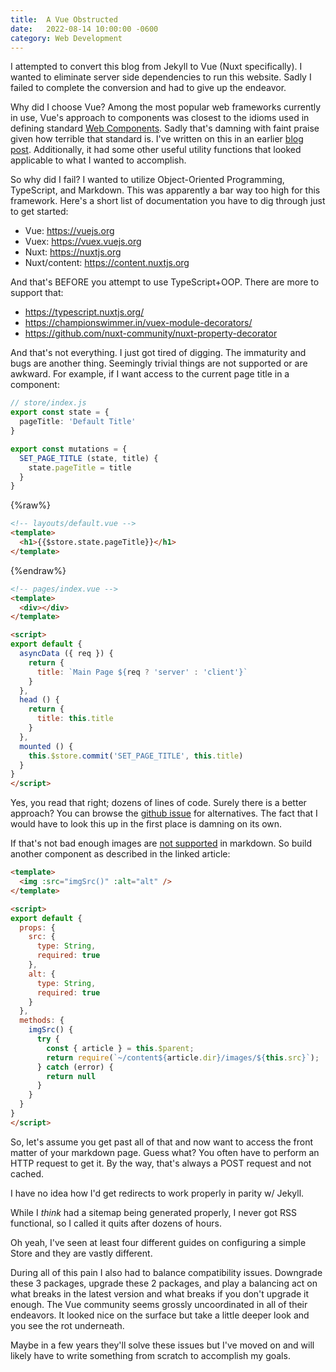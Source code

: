 ```yaml
---
title:  A Vue Obstructed
date:   2022-08-14 10:00:00 -0600
category: Web Development
---
```


I attempted to convert this blog from Jekyll to Vue (Nuxt specifically). I wanted to eliminate server side dependencies to run this website. Sadly I failed to complete the conversion and had to give up the endeavor.

Why did I choose Vue? Among the most popular web frameworks currently in use, Vue's approach to components was closest to the idioms used in defining standard [Web Components](https://developer.mozilla.org/en-US/docs/Web/Web_Components). Sadly that's damning with faint praise given how terrible that standard is. I've written on this in an earlier
[blog post](/web-development/a-criticism-of-web-components/). Additionally, it had some
other useful utility functions that looked applicable to what I wanted to accomplish.

So why did I fail? I wanted to utilize Object-Oriented Programming, TypeScript, and Markdown. This was apparently
a bar way too high for this framework. Here's a short list of documentation you have to dig through just to get started:

- Vue: <https://vuejs.org>
- Vuex: <https://vuex.vuejs.org>
- Nuxt: <https://nuxtjs.org>
- Nuxt/content: <https://content.nuxtjs.org>

And that's BEFORE you attempt to use TypeScript+OOP. There are more to support that:

- <https://typescript.nuxtjs.org/>
- <https://championswimmer.in/vuex-module-decorators/>
- <https://github.com/nuxt-community/nuxt-property-decorator>

And that's not everything. I just got tired of digging. The immaturity and bugs are another thing. Seemingly trivial things are not supported or are awkward. For example, if I want access to the current page title in a component:

```ts
// store/index.js
export const state = {
  pageTitle: 'Default Title'
}

export const mutations = {
  SET_PAGE_TITLE (state, title) {
    state.pageTitle = title
  }
}
```

{%raw%}

```html
<!-- layouts/default.vue -->
<template>
  <h1>{{$store.state.pageTitle}}</h1>
</template>
```

{%endraw%}

```html
<!-- pages/index.vue -->
<template>
  <div></div>
</template>

<script>
export default {
  asyncData ({ req }) {
    return {
      title: `Main Page ${req ? 'server' : 'client'}`
    }
  },
  head () {
    return {
      title: this.title
    }
  },
  mounted () {
    this.$store.commit('SET_PAGE_TITLE', this.title)
  }
}
</script>
```

Yes, you read that right; dozens of lines of code. Surely there is a better approach? You can browse
the [github issue](https://github.com/nuxt/nuxt.js/issues/464) for alternatives. The fact that I would
have to look this up in the first place is damning on its own.

If that's not bad enough images are [not supported](https://gilberttanner.com/blog/creating-a-blog-with-nuxt-content/#gettingimagestowork) in markdown. So build another component as described in the linked article:

```html
<template>
  <img :src="imgSrc()" :alt="alt" />
</template>

<script>
export default {
  props: {
    src: {
      type: String,
      required: true
    },
    alt: {
      type: String,
      required: true
    }
  },
  methods: {
    imgSrc() {
      try {
        const { article } = this.$parent;
        return require(`~/content${article.dir}/images/${this.src}`);
      } catch (error) {
        return null
      }
    }
  }
}
</script>
```

So, let's assume you get past all of that and now want to access the front matter of your markdown page. Guess what? You often have to perform an HTTP request to get it. By the way, that's always a POST request and not cached.

I have no idea how I'd get redirects to work properly in parity w/ Jekyll.

While I *think* had a sitemap being generated properly, I never got RSS functional, so I called it quits after dozens of hours.

Oh yeah, I've seen at least four different guides on configuring a simple Store and they are vastly different.

During all of this pain I also had to balance compatibility issues. Downgrade these 3 packages, upgrade these 2
packages, and play a balancing act on what breaks in the latest version and what breaks if you don't upgrade it
enough. The Vue community seems grossly uncoordinated in all of their endeavors. It looked nice on the surface
but take a little deeper look and you see the rot underneath.

Maybe in a few years they'll solve these issues but I've moved on and will likely have to write something from
scratch to accomplish my goals.
